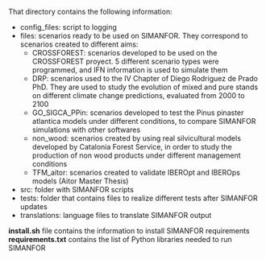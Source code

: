 That directory contains the following information:  
   
* config_files: script to logging
* files: scenarios ready to be used on SIMANFOR. They correspond to scenarios created to different aims:
  * CROSSFOREST: scenarios developed to be used on the CROSSFOREST proyect. 5 different scenario types were programmed, and IFN information is used to simulate them
  * DRP: scenarios used to the IV Chapter of Diego Rodriguez de Prado PhD. They are used to study the evolution of mixed and pure stands on different climate change predictions, evaluated from 2000 to 2100
  * GO_SIGCA_PPin: scenarios developed to test the Pinus pinaster atlantica models under different conditions, to compare SIMANFOR simulations with other softwares  
  * non_wood: scenarios created by using real silvicultural models developed by Catalonia Forest Service, in order to study the production of non wood products under different management conditions
  * TFM_aitor: scenarios created to validate IBEROpt and IBEROps models (Aitor Master Thesis)
* src: folder with SIMANFOR scripts
* tests: folder that contains files to realize different tests after SIMANFOR updates
* translations: language files to translate SIMANFOR output
  
**install.sh** file contains the information to install SIMANFOR requirements  
**requirements.txt** contains the list of Python libraries needed to run SIMANFOR  


